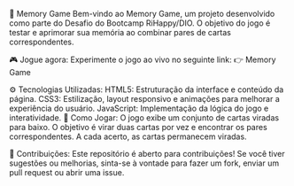 🧠 Memory Game
Bem-vindo ao Memory Game, um projeto desenvolvido como parte do Desafio do Bootcamp RiHappy/DIO. O objetivo do jogo é testar e aprimorar sua memória ao combinar pares de cartas correspondentes.

🎮 Jogue agora:
Experimente o jogo ao vivo no seguinte link:
👉 Memory Game

⚙️ Tecnologias Utilizadas:
HTML5: Estruturação da interface e conteúdo da página.
CSS3: Estilização, layout responsivo e animações para melhorar a experiência do usuário.
JavaScript: Implementação da lógica do jogo e interatividade.
🚀 Como Jogar:
O jogo exibe um conjunto de cartas viradas para baixo.
O objetivo é virar duas cartas por vez e encontrar os pares correspondentes.
A cada acerto, as cartas permanecem viradas.

🤝 Contribuições:
Este repositório é aberto para contribuições! Se você tiver sugestões ou melhorias, sinta-se à vontade para fazer um fork, enviar um pull request ou abrir uma issue.

